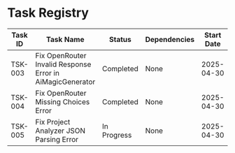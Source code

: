 # Task Registry

| Task ID | Task Name                                                 | Status      | Dependencies | Start Date | Completion Date |
| ------- | --------------------------------------------------------- | ----------- | ------------ | ---------- | --------------- |
| TSK-003 | Fix OpenRouter Invalid Response Error in AiMagicGenerator | Completed   | None         | 2025-04-30 | 2025-04-30      |
| TSK-004 | Fix OpenRouter Missing Choices Error                      | Completed   | None         | 2025-04-30 | 2025-04-30      |
| TSK-005 | Fix Project Analyzer JSON Parsing Error                   | In Progress | None         | 2025-04-30 | -               |
